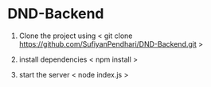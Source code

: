 # DND-Backend

1. Clone the project using 
  < git clone https://github.com/SufiyanPendhari/DND-Backend.git >
   
2. install dependencies
  < npm install >
   
3. start the server
  < node index.js >

